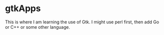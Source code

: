 # gtkApps
This is where I am learning the use of Gtk. I might use perl first, then add Go or C++ or some other language.
